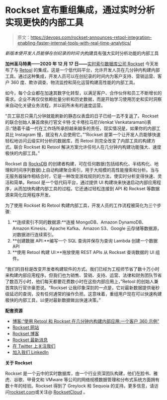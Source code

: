 # Rockset 宣布重组集成，通过实时分析实现更快的内部工具

> 原文：<https://devops.com/rockset-announces-retool-integration-enabling-faster-internal-tools-with-real-time-analytics/>

*新版本使开发人员能够在创纪录的时间* 内构建具有强大实时分析功能的内部工具

 **加州圣马特奥——2020 年 12 月 17 日——**[实时索引数据库公司 Rockset](https://rockset.com/) 今天发布了与 [Retool](https://retool.com/) 的集成，这是一个低代码平台，允许开发人员在几分钟内构建内部工具。通过这种集成，开发人员可以在创纪录的时间内为客户支持、营销运营、客户 360 度、欺诈调查、物流监控和简化运营构建高性能的内部工具。

如今，每个企业都在加速其数字化转型，以满足客户、合作伙伴和员工不断增长的需求。企业不再仅仅依赖批量分析和历史数据，而是开始学习使用历史和实时洞察来自动化关键业务流程，并以前所未有的速度运营。

“员工容忍只需几分钟就能刷新的静态仪表盘的日子已经一去不复返了。Rockset 的联合创始人兼首席执行官文卡特·文卡塔拉马尼(Venkat Venkataramani)表示:“随着千禧一代在工作场所承担越来越多的责任，现实情况是，如果你的内部工具比 Instagram 慢，就没有人会使用它。”“Rockset 是第一个让开发人员能够快速轻松地访问云级实时分析的数据库，而 Retool 则完全改变了内部工具的构建方式。联合 Rockset 和 Retool 解决方案允许任何人在几分钟内构建功能强大、速度极快的内部工具。”

Rockset 由 [RocksDB](https://rockset.com/blog/rocksdb-is-eating-the-database-world/) 的创建者构建，可在任何数据(包括结构化、半结构化、地理和时间序列数据)上自动构建聚合索引，用于大规模的高性能搜索和分析。当与无服务器操作相结合时，它是一种改变游戏规则的方法，使实时分析变得快速、灵活和简单。Retool 是一个低代码平台，通过提供 UI 构建块来快速启动内部应用程序，从而加快构建内部工具的过程。它还通过轻松连接到 API 和 Rockset 等数据源来简化应用程序开发。

为了使用 Rockset 和 Retool 构建内部工具，开发人员的工作流程被简化为三个步骤:

1.  **连续索引不同的数据源:**连接 MongoDB、Amazon DynamoDB、Amazon Kinesis、Apache Kafka、Amazon S3、Google 云存储等数据源，对数据进行连续索引。
2.  **创建数据 API:**编写一个 SQL 查询并保存为查询 Lambda 创建一个数据 API
3.  **使用 Retool 构建 UI:**拖放使用 REST APIs 从 Rockset 查询数据的 UI 组件。

“我们的目标是改变开发者构建软件的方式。我们已经为工程师节省了数十万小时来构建内部应用程序。但我们也为销售、营销、支持、运营、法律和财务团队节省了数百万小时，他们每天都要花费数小时在这些内部应用上，”Retool 的创始人兼首席执行官许豪恩说。“Rockset 让我印象深刻的一点是，它对最新数据提供毫秒级延迟的查询，没有任何通常的操作负担。这意味着，重组用户现在可以快速构建极快的内部工具，以便对最新数据做出快速决策。”

**配套资源**

*   [博客:“使用 Retool 和 Rockset 在几分钟内构建内部应用:一个客户 360 示例”](https://rockset.com/blog/build-internal-apps-in-minutes-retool-rockset-customer-360/)
*   [Rockset 网站](https://rockset.com/)
*   [Rockset 博客](https://rockset.com/blog/)
*   [Rockset 最新消息](https://rockset.com/company/)
*   [在 Twitter 上关注我们](https://twitter.com/RocksetCloud)
*   [加入我们 LinkedIn](https://www.linkedin.com/company/rocksetcloud)

**关于 Rockset**

Rockset 是一个云中的实时数据库，由一个行业资深团队构建，他们在脸书、雅虎、谷歌、甲骨文和 VMware 等公司的网络规模数据管理和分布式系统方面拥有数十年的经验。Rockset 得到了 Greylock 和 Sequoia 的支持。更多信息，请访问[rockset.com](http://rockset.com/)或关注@ [RocksetCloud](https://twitter.com/rocksetcloud) 。

![](img/80fa6adcfc3f64d015030e2a410150ff.png)